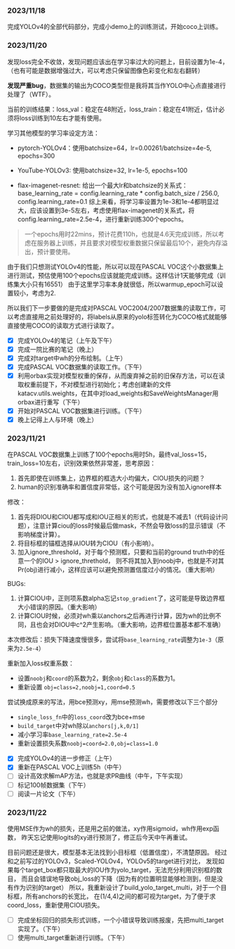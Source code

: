 ### 2023/11/18
完成YOLOv4的全部代码部分，完成小demo上的训练测试，开始coco上训练。

### 2023/11/20
发现loss完全不收敛，发现问题应该出在学习率过大的问题上，目前设置为1e-4，（也有可能是数据增强过大，可以考虑只保留图像色彩变化和左右翻转）

**发现严重bug**，数据集的输出为COCO类型但是我将其当作YOLO中心点直接进行处理了（WTF）。

当前的训练结果：loss_val：稳定在48附近，loss_train：稳定在41附近，估计必须将loss训练到10左右才能有使用。

学习其他模型的学习率设定方法：
- pytorch-YOLOv4：使用batchsize=64，lr=0.00261/batchsize=4e-5, epochs=300
- YouTube-YOLOv3: 使用batchsize=32, lr=1e-5, epochs=100

- flax-imagenet-resnet: 给出一个最大lr和batchsize的关系式：base_learning_rate = config.learning_rate * config.batch_size / 256.0, config.learning_rate=0.1
综上来看，将学习率设置为1e-3和1e-4都明显过大，应该设置到3e-5左右，考虑使用flax-imagenet的关系式，将config.learning_rate=2.5e-4，进行重新训练300个epochs。

> 一个epochs用时22mins，预计花费110h，也就是4.6天完成训练，所以考虑在服务器上训练，并且要求对模型权重数据只保留最后10个，避免内存溢出，预计要使用。

由于我们只想测试YOLOv4的性能，所以可以现在PASCAL VOC这个小数据集上进行测试，预估使用100个epochs应该就能完成训练。这样估计1天能够完成（训练集大小只有16551）
由于这里学习率本身就很低，所以warmup_epoch可以设置较小，考虑为2.

所以我们下一步要做的是完成对PASCAL VOC2004/2007数据集的读取工作，可以考虑直接用之前处理好的，将labels从原来的yolo标签转化为COCO格式就能够直接使用COCO的读取方式进行读取了。

- [x] 完成YOLOv4的笔记（上午及下午）
- [x] 完成一院比赛的笔记（晚上）
- [x] 完成对target中wh的分布绘制。（上午）
- [x] 完成PASCAL VOC数据集的读取工作。（下午）
- [x] 利用orbax实现对模型权重的保存，从而废弃掉之前的旧保存方法，可以在读取权重前提下，不对模型进行初始化；考虑创建新的文件katacv.utils.weights，在其中对load_weights和SaveWeightsManager用orbax进行重写（下午）
- [x] 开始对PASCAL VOC数据集进行训练。（下午）
- [x] 晚上记得上人与环境（晚上）

### 2023/11/21
在PASCAL VOC数据集上训练了100个epochs用时5h，最终val_loss=15，train_loss=10左右，识别效果依然非常差，思考原因：
1. 首先即使在训练集上，边界框的框选大小均偏大，CIOU损失的问题？
2. human的识别准确率和置信度非常低，这个可能是因为没有加入ignore样本

修改：
1. 首先将DIOU和CIOU都写成和IOU正相关的形式，也就是不减去1（代码设计问题），注意计算ciou的loss时候最后做mask，不然会导致loss的显示错误（不影响梯度计算）。
2. 将目标框的锚框选择从IOU转为CIOU（有小影响）。
3. 加入ignore_threshold，对于每个预测框，只要和当前的ground truth中的任意一个的IOU > ignore_threthold，
   则不将其加入到noobj中，也就是不对其Pr(obj)进行减小，这样应该可以避免预测置信度过小的情况。（重大影响）

BUGs:
1. 计算CIOU中，正则项系数alpha忘记`stop_gradient`了，这可能是导致边界框大小错误的原因。（重大影响）
2. 计算CIOU时候，必须对wh乘以anchors之后再进行计算，因为wh的比例不同，且也会对DIOU中c^2产生影响。（重大影响，边界框位置基本都不准确）

本次修改后：损失下降速度慢很多，尝试将`base_learning_rate`调整为`1e-3`（原来为`2.5e-4`）

重新加入loss权重系数：
- 设置`noobj`和`coord`的系数为2，剩余`obj`和`class`的系数为1。
- 重新设置 `obj=class=2,noobj=1,coord=0.5`

尝试换成原来的写法，用bce预测xy，用mse预测wh，需要修改以下三个部分
- `single_loss_fn`中的`loss_coord`改为bce+mse
- `build_target`中对wh除以`anchors[j,k,0/1]`
- 减小学习率`base_learning_rate=2.5e-4`
- 重新设置损失系数`noobj=coord=2.0,obj=class=1.0`


- [x] 完成YOLOv4的进一步修正（上午）
- [x] 重新在PASCAL VOC上训练5h（中午）
- [ ] 设计高效求解mAP方法，也就是求PR曲线（中午，下午实现）
- [ ] 标记100帧数据集（下午）
- [ ] 阅读一片论文（下午）

### 2023/11/22
使用MSE作为wh的损失，还是用之前的做法，xy作用sigmoid，wh作用exp函数，
昨天忘记使用logits的xy进行预测了，修正后今天中午再重试。

目前问题还是很大，模型基本无法找到小目标框（低置信度），不清楚原因。
经过和之前写过的YOLOv3，Scaled-YOLOv4，YOLOv5的target进行对比，
发现如果每个target_box都只取最大的IOU作为yolo_target，无法充分利用识别框的数目，
而且会错误地导致obj_loss的下降（因为有的位置明显能够检测到，但是没有作为识别的target）
所以，我重新设计了build_yolo_target_multi，对于一个目标框，所有anchors的长宽比，
在(1/4,4)之间的都可视为target，为了便于求coord_loss，重新使用CIOU损失。

- [ ] 完成坐标回归的损失形式训练，一个小错误导致训练报废，先把multi_target实现了。（下午）
- [ ] 使用multi_target重新进行训练。（下午）